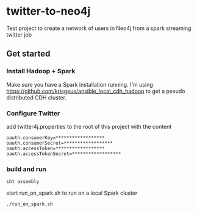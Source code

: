 # twitter-to-neo4j
Test project to create a network of users in Neo4j from a spark streaming twitter job

## Get started

### Install Hadoop + Spark
Make sure you have a Spark installation running.
I'm using https://github.com/krisgeus/ansible_local_cdh_hadoop to get a pseudo distributed CDH cluster.

### Configure Twitter
add twitter4j.properties to the root of this project with the content

```
oauth.consumerKey=******************
oauth.consumerSecret=******************
oauth.accessToken=******************
oauth.accessTokenSecret=******************
```

### build and run
```
sbt assembly
```

start run_on_spark.sh to run on a local Spark cluster

```
./run_on_spark.sh
```